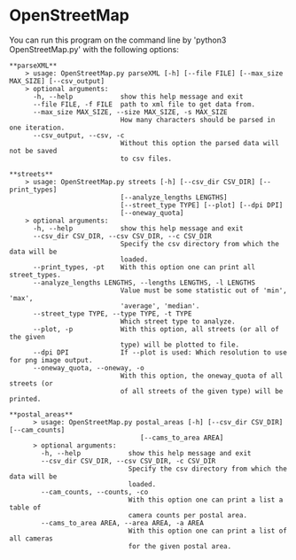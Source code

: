 # OpenStreetMap

You can run this program on the command line by 'python3 OpenStreetMap.py' with the following options:

    **parseXML**
        > usage: OpenStreetMap.py parseXML [-h] [--file FILE] [--max_size MAX_SIZE] [--csv_output]
        > optional arguments:
          -h, --help            show this help message and exit
          --file FILE, -f FILE  path to xml file to get data from.
          --max_size MAX_SIZE, --size MAX_SIZE, -s MAX_SIZE
                                How many characters should be parsed in one iteration.
          --csv_output, --csv, -c
                                Without this option the parsed data will not be saved
                                to csv files.
                                
    **streets**
        > usage: OpenStreetMap.py streets [-h] [--csv_dir CSV_DIR] [--print_types]
                                [--analyze_lengths LENGTHS]
                                [--street_type TYPE] [--plot] [--dpi DPI]
                                [--oneway_quota]
        > optional arguments:
          -h, --help            show this help message and exit
          --csv_dir CSV_DIR, --csv CSV_DIR, --c CSV_DIR
                                Specify the csv directory from which the data will be
                                loaded.
          --print_types, -pt    With this option one can print all street_types.
          --analyze_lengths LENGTHS, --lengths LENGTHS, -l LENGTHS
                                Value must be some statistic out of 'min', 'max',
                                'average', 'median'.
          --street_type TYPE, --type TYPE, -t TYPE
                                Which street type to analyze.
          --plot, -p            With this option, all streets (or all of the given
                                type) will be plotted to file.
          --dpi DPI             If --plot is used: Which resolution to use for png image output.
          --oneway_quota, --oneway, -o
                                With this option, the oneway_quota of all streets (or
                                of all streets of the given type) will be printed.
                                
    **postal_areas**
          > usage: OpenStreetMap.py postal_areas [-h] [--csv_dir CSV_DIR] [--cam_counts]
                                     [--cams_to_area AREA]
          > optional arguments:
            -h, --help            show this help message and exit
            --csv_dir CSV_DIR, --csv CSV_DIR, -c CSV_DIR
                                  Specify the csv directory from which the data will be
                                  loaded.
            --cam_counts, --counts, -co
                                  With this option one can print a list a table of
                                  camera counts per postal area.
            --cams_to_area AREA, --area AREA, -a AREA
                                  With this option one can print a list of all cameras
                                  for the given postal area.



      
